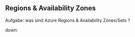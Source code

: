 ## Regions & Availability Zones

Aufgabe: was sind Azure Regions & Availability Zones/Sets ?

down:
